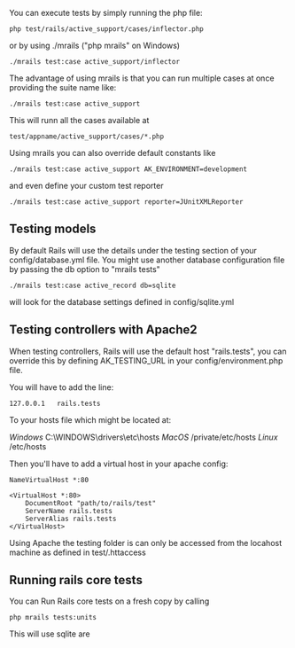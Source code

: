 You can execute tests by simply running the php file:

    php test/rails/active_support/cases/inflector.php

or by using ./mrails ("php mrails" on Windows)

    ./mrails test:case active_support/inflector

The advantage of using mrails is that you can run multiple
cases at once providing the suite name like:

    ./mrails test:case active_support


This will runn all the cases available at

    test/appname/active_support/cases/*.php

Using mrails you can also override default constants like

    ./mrails test:case active_support AK_ENVIRONMENT=development

and even define your custom test reporter

    ./mrails test:case active_support reporter=JUnitXMLReporter


## Testing models

By default Rails will use the details under the testing section of your
config/database.yml file. You might use another database configuration
file by passing the db option to "mrails tests"

    ./mrails test:case active_record db=sqlite

will look for the database settings defined in config/sqlite.yml


## Testing controllers with Apache2

When testing controllers, Rails will use the default host
"rails.tests", you can override this by defining AK_TESTING_URL in
your config/environment.php file.

You will have to add the line:

    127.0.0.1   rails.tests

To your hosts file which might be located at:

*Windows*   C:\WINDOWS\drivers\etc\hosts
*MacOS*     /private/etc/hosts
*Linux*     /etc/hosts

Then you'll have to add a virtual host in your apache config:

    NameVirtualHost *:80

    <VirtualHost *:80>
        DocumentRoot "path/to/rails/test"
        ServerName rails.tests
        ServerAlias rails.tests
    </VirtualHost>

Using Apache the testing folder is can only be accessed from
the locahost machine as defined in test/.httaccess


## Running rails core tests

You can Run Rails core tests on a fresh copy by calling

    php mrails tests:units

This will use sqlite are